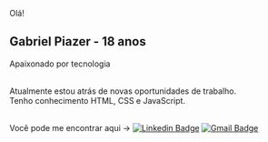 Olá!

## Gabriel Piazer - 18 anos

Apaixonado por tecnologia
 
<br/> Atualmente estou atrás de novas oportunidades de trabalho.
<br/> Tenho conhecimento HTML, CSS e JavaScript.

<br/> Você pode me encontrar aqui -> 
[![Linkedin Badge](https://img.shields.io/badge/-Gabriel_Piazer-blue?style=flat-square&logo=Linkedin&logoColor=white&link=https://www.linkedin.com/in/gabriel-piazer/)](https://www.linkedin.com/in/gabriel-piazer/)
[![Gmail Badge](https://img.shields.io/badge/-gabrielmpiazer@gmail.com-c14438?style=flat-square&logo=Gmail&logoColor=white&link=mailto:gabrielmpiazer@gmail.com)](mailto:gabrielmpiazer@gmail.com)

